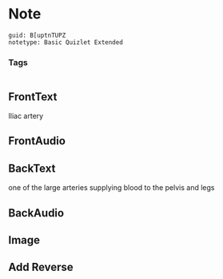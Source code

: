 # Note
```
guid: B[uptnTUPZ
notetype: Basic Quizlet Extended
```

### Tags
```
```

## FrontText
Iliac artery

## FrontAudio


## BackText
one of the large arteries supplying blood to the pelvis and legs

## BackAudio


## Image


## Add Reverse

